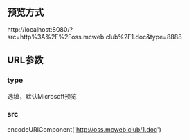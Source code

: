 ## 预览方式
http://localhost:8080/?src=http%3A%2F%2Foss.mcweb.club%2F1.doc&type=8888
## URL参数
### type
选填，默认Microsoft预览
### src
encodeURIComponent('http://oss.mcweb.club/1.doc')